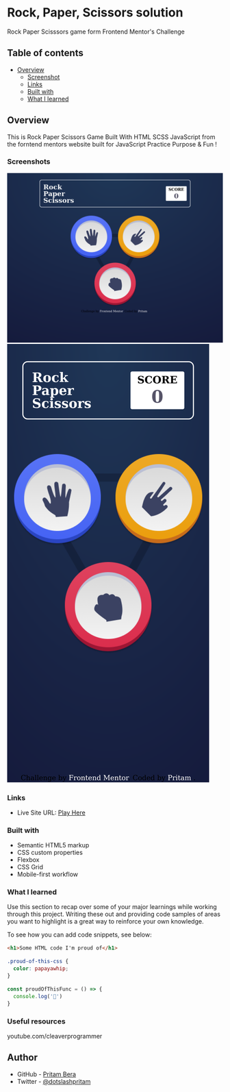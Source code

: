 # Rock, Paper, Scissors solution
Rock Paper Scisssors game form Frontend Mentor's Challenge


## Table of contents

- [Overview](#overview)
  - [Screenshot](#screenshot)
  - [Links](#links)
  - [Built with](#built-with)
  - [What I learned](#what-i-learned)
 
## Overview
This is Rock Paper Scissors Game Built With HTML SCSS JavaScript from the forntend mentors website built for  JavaScript Practice Purpose & Fun !

### Screenshots

![Desktop](./assets/images/rps-desktop.png)
![Mobile](./assets/images/rps-mobile.png)


### Links

- Live Site URL: [Play Here](https://play-rps-game.netlify.app/)


### Built with

- Semantic HTML5 markup
- CSS custom properties
- Flexbox
- CSS Grid
- Mobile-first workflow

### What I learned

Use this section to recap over some of your major learnings while working through this project. Writing these out and providing code samples of areas you want to highlight is a great way to reinforce your own knowledge.

To see how you can add code snippets, see below:

```html
<h1>Some HTML code I'm proud of</h1>
```
```css
.proud-of-this-css {
  color: papayawhip;
}
```
```js
const proudOfThisFunc = () => {
  console.log('🎉')
}
```

### Useful resources
youtube.com/cleaverprogrammer

## Author

- GitHub - [Pritam Bera](https://github.com/pritambera2000)
- Twitter - [@dotslashpritam](https://www.twitter.com/dotslashpritam)

